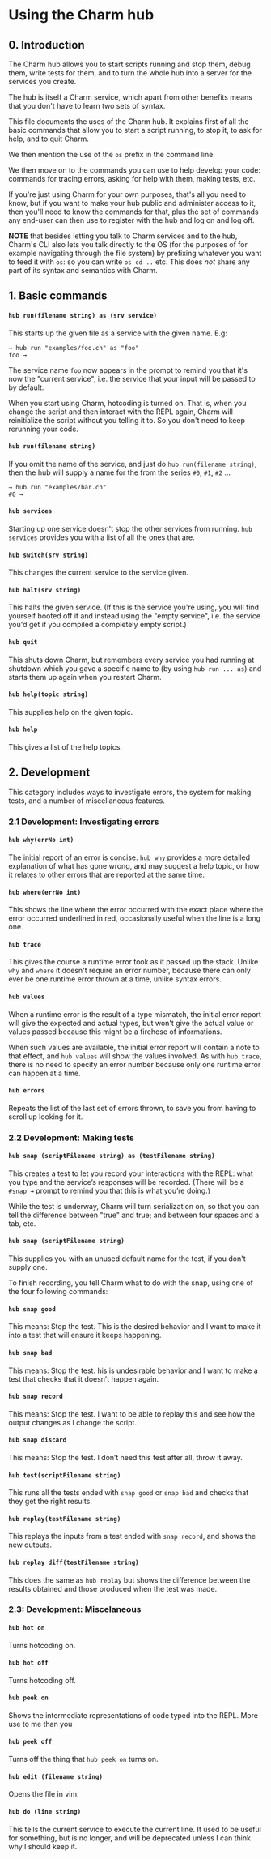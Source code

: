 # Using the Charm hub

## 0. Introduction

The Charm hub allows you to start scripts running and stop them, debug them, write tests for them, and to turn the whole hub into a server for the services you create.

The hub is itself a Charm service, which apart from other benefits means that you don't have to learn two sets of syntax.

This file documents the uses of the Charm hub. It explains first of all the basic commands that allow you to start a script running, to stop it, to ask for help, and to quit Charm.

We then mention the use of the `os` prefix in the command line.

We then move on to the commands you can use to help develop your code: commands for tracing errors, asking for help with them, making tests, etc.

If you're just using Charm for your own purposes, that's all you need to know, but if you want to make your hub public and administer access to it, then you'll need to know the commands for that, plus the set of commands any end-user can then use to register with the hub and log on and log off.

**NOTE** that besides letting you talk to Charm services and to the hub, Charm's CLI also lets you talk directly to the OS (for the purposes of for example navigating through the file system) by prefixing whatever you want to feed it with `os`: so you can write `os cd ..` etc. This does *not* share any part of its syntax and semantics with Charm.

## 1. Basic commands

#### `hub run(filename string) as (srv service)`

This starts up the given file as a service with the given name. E.g:

```
→ hub run "examples/foo.ch" as "foo"
foo → 
```

The service name `foo` now appears in the prompt to remind you that it's now the "current service", i.e. the service that your input will be passed to by default.

When you start using Charm, hotcoding is turned on. That is, when you change the script and then interact with the REPL again, Charm will reinitialize the script without you telling it to. So you don't need to keep rerunning your code.

#### `hub run(filename string)`

If you omit the name of the service, and just do `hub run(filename string)`, then the hub will supply a name for the from the series `#0`, `#1`, `#2` ...

```
→ hub run "examples/bar.ch"
#0 → 
```

#### `hub services`

Starting up one service doesn't stop the other services from running. `hub services` provides you with a list of all the ones that are.

#### `hub switch(srv string)`

This changes the current service to the service given.

#### `hub halt(srv string)`

This halts the given service. (If this is the service you're using, you will find yourself booted off it and instead using the "empty service", i.e. the service you'd get if you compiled a completely empty script.)

#### `hub quit`

This shuts down Charm, but remembers every service you had running at shutdown which you gave a specific name to (by using `hub run ... as`) and starts them up again when you restart Charm.

#### `hub help(topic string)`

This supplies help on the given topic.

#### `hub help`

This gives a list of the help topics.

## 2. Development

This category includes ways to investigate errors, the system for making tests, and a number of miscellaneous features.

### 2.1 Development: Investigating errors

#### `hub why(errNo int)`

The initial report of an error is concise. `hub why` provides a more detailed explanation of what has gone wrong, and may suggest a help topic, or how it relates to other errors that are reported at the same time.

#### `hub where(errNo int)`

This shows the line where the error occurred with the exact place where the error occurred underlined in red, occasionally useful when the line is a long one.

#### `hub trace`

This gives the course a runtime error took as it passed up the stack. Unlike `why` and `where` it doesn't require an error number, because there can only ever be one runtime error thrown at a time, unlike syntax errors.

#### `hub values`

When a runtime error is the result of a type mismatch, the initial error report will give the expected and actual types, but won't give the actual value or values passed because this might be a firehose of informations.

When such values are available, the initial error report will contain a note to that effect, and `hub values` will show the values involved. As with `hub trace`, there is no need to specify an error number because only one runtime error can happen at a time.

#### `hub errors`

Repeats the list of the last set of errors thrown, to save you from having to scroll up looking for it.

### 2.2 Development: Making tests

#### `hub snap (scriptFilename string) as (testFilename string)`

This creates a test to let you record your interactions with the REPL: what you type and the service’s responses will be recorded. (There will be a `#snap →` prompt to remind you that this is what you’re doing.) 

While the test is underway, Charm will turn serialization on, so that you can tell the difference between "true" and true; and between four spaces and a tab, etc.

#### `hub snap (scriptFilename string)`

This supplies you with an unused default name for the test, if you don't supply one.

To finish recording, you tell Charm what to do with the snap, using one of the four following commands:

#### `hub snap good`

This means: Stop the test. This is the desired behavior and I want to make it into a test that will ensure it keeps happening.

#### `hub snap bad`

This means: Stop the test. his is undesirable behavior and I want to make a test that checks that it doesn’t happen again.

#### `hub snap record`

This means: Stop the test. I want to be able to replay this and see how the output changes as I change the script.

#### `hub snap discard`

This means: Stop the test. I don’t need this test after all, throw it away.

#### `hub test(scriptFilename string)`

This runs all the tests ended with `snap good` or `snap bad` and checks that they get the right results.

#### `hub replay(testFilename string)`

This replays the inputs from a test ended with `snap record`, and shows the new outputs.

#### `hub replay diff(testFilename string)`

This does the same as `hub replay` but shows the difference between the results obtained and those produced when the test was made.

### 2.3: Development: Miscelaneous

#### `hub hot on`

Turns hotcoding on.

#### `hub hot off`

Turns hotcoding off.

#### `hub peek on`

Shows the intermediate representations of code typed into the REPL. More use to me than you

#### `hub peek off`

Turns off the thing that `hub peek on` turns on.

#### `hub edit (filename string)`

Opens the file in vim.

#### `hub do (line string)`

This tells the current service to execute the current line. It used to be useful for something, but is no longer, and will be deprecated unless I can think why I should keep it.

